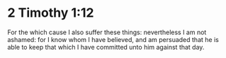 # 2 Timothy 1:12

For the which cause I also suffer these things: nevertheless I am not ashamed: for I know whom I have believed, and am persuaded that he is able to keep that which I have committed unto him against that day.